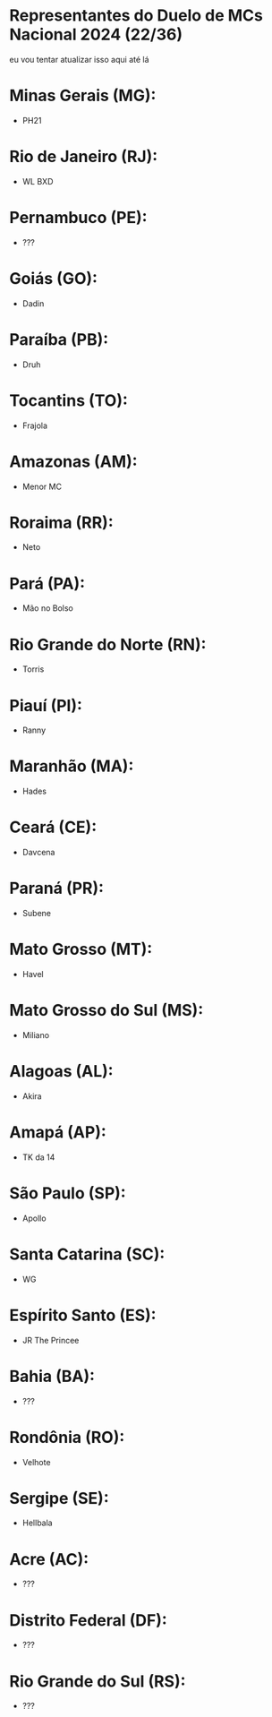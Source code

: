 # Representantes do Duelo de MCs Nacional 2024 (22/36)
eu vou tentar atualizar isso aqui até lá 



# Minas Gerais (MG):

- PH21


# Rio de Janeiro (RJ):

- WL BXD


# Pernambuco (PE):

- ???


# Goiás (GO):

- Dadin


# Paraíba (PB):

- Druh


# Tocantins (TO):

- Frajola


# Amazonas (AM):

- Menor MC


# Roraima (RR):

- Neto


# Pará (PA):

- Mão no Bolso


# Rio Grande do Norte (RN):

- Torris


# Piauí (PI):

- Ranny


# Maranhão (MA):

- Hades


# Ceará (CE):

- Davcena


# Paraná (PR):

- Subene


# Mato Grosso (MT): 

- Havel


# Mato Grosso do Sul (MS):

- Miliano


# Alagoas (AL):

- Akira


# Amapá (AP):

- TK da 14


# São Paulo (SP):

- Apollo


# Santa Catarina (SC):

- WG


# Espírito Santo (ES):

- JR The Princee


# Bahia (BA): 

- ???


# Rondônia (RO):

- Velhote


# Sergipe (SE):

- Hellbala


# Acre (AC):

- ???


# Distrito Federal (DF):

- ???


# Rio Grande do Sul (RS): 

- ???

